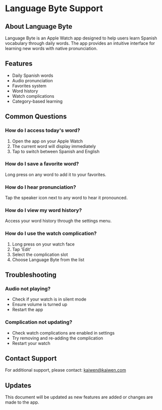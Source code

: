# Language Byte Support

## About Language Byte
Language Byte is an Apple Watch app designed to help users learn Spanish vocabulary through daily words. The app provides an intuitive interface for learning new words with native pronunciation.

## Features
- Daily Spanish words
- Audio pronunciation
- Favorites system
- Word history
- Watch complications
- Category-based learning

## Common Questions

### How do I access today's word?
1. Open the app on your Apple Watch
2. The current word will display immediately
3. Tap to switch between Spanish and English

### How do I save a favorite word?
Long press on any word to add it to your favorites.

### How do I hear pronunciation?
Tap the speaker icon next to any word to hear it pronounced.

### How do I view my word history?
Access your word history through the settings menu.

### How do I use the watch complication?
1. Long press on your watch face
2. Tap 'Edit'
3. Select the complication slot
4. Choose Language Byte from the list

## Troubleshooting

### Audio not playing?
- Check if your watch is in silent mode
- Ensure volume is turned up
- Restart the app

### Complication not updating?
- Check watch complications are enabled in settings
- Try removing and re-adding the complication
- Restart your watch

## Contact Support
For additional support, please contact: kaiwen@kaiwen.com

## Updates
This document will be updated as new features are added or changes are made to the app.
